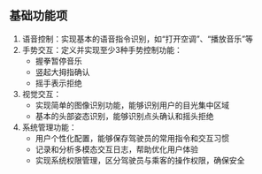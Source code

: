 ## 基础功能项

1. 语音控制：实现基本的语音指令识别，如“打开空调”、“播放音乐”等
2. 手势交互：定义并实现至少3种手势控制功能：
   - 握拳暂停音乐
   - 竖起大拇指确认
   - 摇手表示拒绝
3. 视觉交互：
   - 实现简单的图像识别功能，能够识别用户的目光集中区域
   - 基本的头部姿态识别，能够识别点头确认和摇头拒绝
4. 系统管理功能：
   - 用户个性化配置，能够保存驾驶员的常用指令和交互习惯
   - 记录和分析多模态交互日志，帮助优化用户体验
   - 实现系统权限管理，区分驾驶员与乘客的操作权限，确保安全
